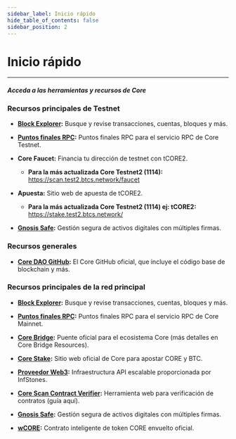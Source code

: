 ```yaml
---
sidebar_label: Inicio rápido
hide_table_of_contents: false
sidebar_position: 2
---
```


# Inicio rápido

---

#### _Acceda a las herramientas y recursos de Core_

### Recursos principales de Testnet

- **[Block Explorer](https://scan.test.btcs.network/):** Busque y revise transacciones, cuentas, bloques y más.

- **[Puntos finales RPC](https://chainlist.org/chain/1115):** Puntos finales RPC para el servicio RPC de Core Testnet.

- **Core Faucet:** Financia tu dirección de testnet con tCORE2.
    - **Para la más actualizada Core Testnet2 (1114):** https://scan.test2.btcs.network/faucet

- **Apuesta:** Sitio web de apuesta de tCORE2.
    - **Para la más actualizada Core Testnet2 (1114) ej: tCORE2:** https://stake.test2.btcs.network/

- **[Gnosis Safe](https://safe.test2.btcs.network/welcome):** Gestión segura de activos digitales con múltiples firmas.

### Recursos generales

- **[Core DAO GitHub](https://github.com/coredao-org):** El Core GitHub oficial, que incluye el código base de blockchain y más.

### Recursos principales de la red principal

- **[Block Explorer](https://scan.coredao.org/):** Busque y revise transacciones, cuentas, bloques y más.

- **[Puntos finales RPC](https://chainlist.org/chain/1116):** Puntos finales RPC para el servicio RPC de Core Mainnet.

- **[Core Bridge](https://bridge.coredao.org/):** Puente oficial para el ecosistema Core (más detalles en Core Bridge Resources).

- **[Core Stake](https://stake.coredao.org/):** Sitio web oficial de Core para apostar CORE y BTC.

- **[Proveedor Web3](https://cloud.infstones.com/login):** Infraestructura API escalable proporcionada por InfStones.

- **[Core Scan Contract Verifier](https://scan.coredao.org/verifyContract):** Herramienta web para verificación de contratos (guía aquí).

- **[Gnosis Safe](https://safe.coredao.org/welcome):** Gestión segura de activos digitales con múltiples firmas.

- **[wCORE](https://scan.coredao.org/address/0x191e94fa59739e188dce837f7f6978d84727ad01):** Contrato inteligente de token CORE envuelto oficial.
